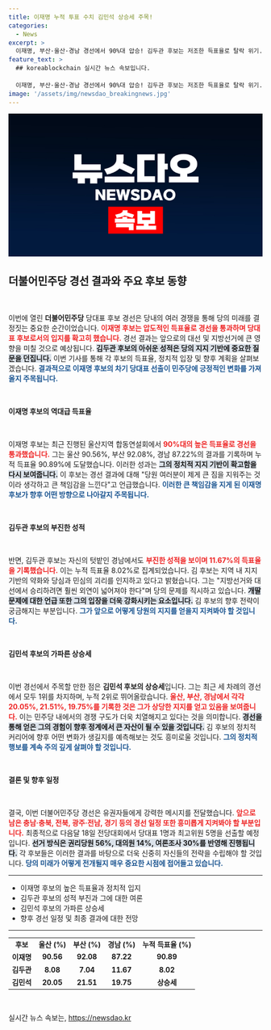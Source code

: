 ```yaml
---
title: 이재명 누적 투표 수치 김민석 상승세 주목!
categories:
  - News
excerpt: >
  이재명, 부산·울산·경남 경선에서 90%대 압승! 김두관 후보는 저조한 득표율로 탈락 위기. 민주당 당대표 경선이 뜨거워지고 있다. 전국순회 경선의 흥미진진한 결과와 향후 일정이 주목된다!
feature_text: >
  ## koreablockchain 실시간 뉴스 속보입니다.

  이재명, 부산·울산·경남 경선에서 90%대 압승! 김두관 후보는 저조한 득표율로 탈락 위기. 민주당 당대표 경선이 뜨거워지고 있다. 전국순회 경선의 흥미진진한 결과와 향후 일정이 주목된다!
image: '/assets/img/newsdao_breakingnews.jpg'
---
```


<p><img src="/assets/img/newsdao_breakingnews.jpg" alt="koreablockchain 속보" /></p>

<h2 data-ke-size="size26">더불어민주당 경선 결과와 주요 후보 동향</h2>

<p data-ke-size="size16">&nbsp;</p>

<p>이번에 열린 <b>더불어민주당</b> 당대표 후보 경선은 당내의 여러 경쟁을 통해 당의 미래를 결정짓는 중요한 순간이었습니다. <b><span style="color: #ee2323;">이재명 후보는 압도적인 득표율로 경선을 통과하며 당대표 후보로서의 입지를 확고히 했습니다.</span></b> 경선 결과는 앞으로의 대선 및 지방선거에 큰 영향을 미칠 것으로 예상됩니다. <b><span style="background-color: #21538527;">김두관 후보의 아쉬운 성적은 당의 지지 기반에 중요한 질문을 던집니다.</span></b> 이번 기사를 통해 각 후보의 득표율, 정치적 입장 및 향후 계획을 살펴보겠습니다. <b><span style="color: #1a5490;">결과적으로 이재명 후보의 차기 당대표 선출이 민주당에 긍정적인 변화를 가져올지 주목됩니다.</span></b></p>

<p data-ke-size="size16">&nbsp;</p>

<p><b>이재명 후보의 역대급 득표율</b></p>

<p data-ke-size="size16">&nbsp;</p>

<p>이재명 후보는 최근 진행된 울산지역 합동연설회에서 <b><span style="color: #ee2323;">90%대의 높은 득표율로 경선을 통과했습니다.</span></b> 그는 울산 90.56%, 부산 92.08%, 경남 87.22%의 결과를 기록하며 누적 득표율 90.89%에 도달했습니다. 이러한 성과는 <b><span style="background-color: #21538527;">그의 정치적 지지 기반이 확고함을 다시 보여줍니다.</span></b> 이 후보는 경선 결과에 대해 "당원 여러분이 제게 큰 짐을 지워주는 것이라 생각하고 큰 책임감을 느낀다"고 언급했습니다. <b><span style="color: #1a5490;">이러한 큰 책임감을 지게 된 이재명 후보가 향후 어떤 방향으로 나아갈지 주목됩니다.</span></b></p>

<p data-ke-size="size16">&nbsp;</p>

<p><b>김두관 후보의 부진한 성적</b></p>

<p data-ke-size="size16">&nbsp;</p>

<p>반면, 김두관 후보는 자신의 텃밭인 경남에서도 <b><span style="color: #ee2323;">부진한 성적을 보이며 11.67%의 득표율을 기록했습니다.</span></b> 이는 누적 득표율 8.02%로 집계되었습니다. 김 후보는 지역 내 지지 기반의 약화와 당심과 민심의 괴리를 인지하고 있다고 밝혔습니다. 그는 "지방선거와 대선에서 승리하려면 훨씬 외연이 넓어져야 한다"며 당의 문제를 직시하고 있습니다. <b><span style="background-color: #21538527;">개딸 문제에 대한 언급 또한 그의 입장을 더욱 강화시키는 요소입니다.</span></b> 김 후보의 향후 전략이 궁금해지는 부분입니다. <b><span style="color: #1a5490;">그가 앞으로 어떻게 당원의 지지를 얻을지 지켜봐야 할 것입니다.</span></b></p>

<p data-ke-size="size16">&nbsp;</p>

<p><b>김민석 후보의 가파른 상승세</b></p>

<p data-ke-size="size16">&nbsp;</p>

<p>이번 경선에서 주목할 만한 점은 <b>김민석 후보의 상승세</b>입니다. 그는 최근 세 차례의 경선에서 모두 1위를 차지하며, 누적 2위로 뛰어올랐습니다. <b><span style="color: #ee2323;">울산, 부산, 경남에서 각각 20.05%, 21.51%, 19.75%를 기록한 것은 그가 상당한 지지를 얻고 있음을 보여줍니다.</span></b> 이는 민주당 내에서의 경쟁 구도가 더욱 치열해지고 있다는 것을 의미합니다. <b><span style="background-color: #21538527;">경선을 통해 얻은 그의 경험이 향후 정계에서 큰 자산이 될 수 있을 것입니다.</span></b> 김 후보의 정치적 커리어에 향후 어떤 변화가 생길지를 예측해보는 것도 흥미로울 것입니다. <b><span style="color: #1a5490;">그의 정치적 행보를 계속 주의 깊게 살펴야 할 것입니다.</span></b></p>

<p data-ke-size="size16">&nbsp;</p>

<p><b>결론 및 향후 일정</b></p>

<p data-ke-size="size16">&nbsp;</p>

<p>결국, 이번 더불어민주당 경선은 유권자들에게 강력한 메시지를 전달했습니다. <b><span style="color: #ee2323;">앞으로 남은 충남·충북, 전북, 광주·전남, 경기 등의 경선 일정 또한 흥미롭게 지켜봐야 할 부분입니다.</span></b> 최종적으로 다음달 18일 전당대회에서 당대표 1명과 최고위원 5명을 선출할 예정입니다. <b><span style="background-color: #21538527;">선거 방식은 권리당원 56%, 대의원 14%, 여론조사 30%를 반영해 진행됩니다.</span></b> 각 후보들은 이러한 결과를 바탕으로 더욱 신중히 자신들의 전략을 수립해야 할 것입니다. <b><span style="color: #1a5490;">당의 미래가 어떻게 전개될지 매우 중요한 시점에 접어들고 있습니다.</span></b></p>

<hr>

<ul>
  <li>이재명 후보의 높은 득표율과 정치적 입지</li>
  <li>김두관 후보의 성적 부진과 그에 대한 여론</li>
  <li>김민석 후보의 가파른 상승세</li>
  <li>향후 경선 일정 및 최종 결과에 대한 전망</li>
</ul>

<hr>

<table>
  <tbody>
    <tr>
      <td style="text-align: center; height: 17px;"><b>후보</b></td>
      <td style="text-align: center; height: 17px;"><b>울산 (%)</b></td>
      <td style="text-align: center; height: 17px;"><b>부산 (%)</b></td>
      <td style="text-align: center; height: 17px;"><b>경남 (%)</b></td>
      <td style="text-align: center; height: 17px;"><b>누적 득표율 (%)</b></td>
    </tr>
    <tr>
      <td style="text-align: center; height: 17px;"><b>이재명</b></td>
      <td style="text-align: center; height: 17px;"><b>90.56</b></td>
      <td style="text-align: center; height: 17px;"><b>92.08</b></td>
      <td style="text-align: center; height: 17px;"><b>87.22</b></td>
      <td style="text-align: center; height: 17px;"><b>90.89</b></td>
    </tr>
    <tr>
      <td style="text-align: center; height: 17px;"><b>김두관</b></td>
      <td style="text-align: center; height: 17px;"><b>8.08</b></td>
      <td style="text-align: center; height: 17px;"><b>7.04</b></td>
      <td style="text-align: center; height: 17px;"><b>11.67</b></td>
      <td style="text-align: center; height: 17px;"><b>8.02</b></td>
    </tr>
    <tr>
      <td style="text-align: center; height: 17px;"><b>김민석</b></td>
      <td style="text-align: center; height: 17px;"><b>20.05</b></td>
      <td style="text-align: center; height: 17px;"><b>21.51</b></td>
      <td style="text-align: center; height: 17px;"><b>19.75</b></td>
      <td style="text-align: center; height: 17px;"><b>상승세</b></td>
    </tr>
  </tbody>
</table>

<p data-ke-size="size16">&nbsp;</p>
실시간 뉴스 속보는, <a href="https://newsdao.kr" rel="dofollow">https://newsdao.kr</a>


